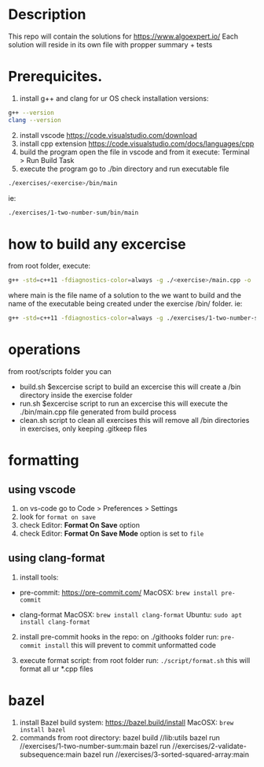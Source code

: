 # Description
This repo will contain the solutions for https://www.algoexpert.io/
Each solution will reside in its own file with propper summary + tests

# Prerequicites.
1. install g++ and clang for ur OS
check installation versions:
```sh
g++ --version
clang --version
```
2. install vscode
https://code.visualstudio.com/download
3. install cpp extension
https://code.visualstudio.com/docs/languages/cpp
4. build the program
open the file in vscode and from it execute: Terminal > Run Build Task
5. execute the program
go to ./bin directory and run executable file
```sh
./exercises/<exercise>/bin/main
```
ie:
```sh
./exercises/1-two-number-sum/bin/main
```

# how to build any excercise
from root folder, execute:
```sh
g++ -std=c++11 -fdiagnostics-color=always -g ./<exercise>/main.cpp -o ./<exercise>/bin/main
```
where main is the file name of a solution to the <exercise> we want to build
and the name of the executable being created under the exercise /bin/ folder.
ie:
```sh
g++ -std=c++11 -fdiagnostics-color=always -g ./exercises/1-two-number-sum/main.cpp -o ./exercises/1-two-number-sum/bin/main
```

# operations
from root/scripts folder you can
- build.sh $excercise
    script to build an excercise
    this will create a /bin directory inside the exercise folder
- run.sh $excercise
    script to run an excercise
    this will execute the ./bin/main.cpp file generated from build process
- clean.sh
    script to clean all exercises
    this will remove all /bin directories in exercises,
    only keeping .gitkeep files

# formatting

## using vscode
1. on vs-code go to Code > Preferences > Settings
2. look for `format on save`
3. check Editor: **Format On Save** option
4. check Editor: **Format On Save Mode** option is set to `file`

## using clang-format
1. install tools:
- pre-commit: https://pre-commit.com/
    MacOSX: `brew install pre-commit`

- clang-format
    MacOSX: `brew install clang-format`
    Ubuntu: `sudo apt install clang-format`

2. install pre-commit hooks in the repo:
on ./githooks folder run: `pre-commit install`
this will prevent to commit unformatted code

3. execute format script:
from root folder run: `./script/format.sh`
this will format all ur *.cpp files

# bazel
1. install Bazel build system: https://bazel.build/install
    MacOSX: `brew install bazel`
2. commands from root directory:
    bazel build //lib:utils
    bazel run //exercises/1-two-number-sum:main
    bazel run //exercises/2-validate-subsequence:main
    bazel run //exercises/3-sorted-squared-array:main